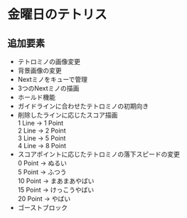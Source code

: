 # 金曜日のテトリス

## 追加要素

+ テトロミノの画像変更
+ 背景画像の変更
+ Nextミノをキューで管理
+ 3つのNextミノの描画
+ ホールド機能
+ ガイドラインに合わせたテトロミノの初期向き
+ 削除したラインに応じたスコア描画  
  1 Line -> 1 Point  
  2 Line -> 2 Point  
  3 Line -> 5 Point  
  4 Line -> 8 Point
+ スコアポイントに応じたテトロミノの落下スピードの変更  
  0  Point -> ぬるい  
  5 Point -> ふつう  
  10 Point -> まあまあやばい  
  15 Point -> けっこうやばい  
  20 Point -> やばい  
+ ゴーストブロック